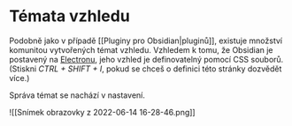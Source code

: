 # Témata vzhledu

Podobně jako v případě [[Pluginy pro Obsidian|pluginů]], existuje množství komunitou vytvořených témat vzhledu. Vzhledem k tomu, že Obsidian je postavený na [Electronu](https://www.electronjs.org/), jeho vzhled je definovatelný pomocí CSS souborů. (Stiskni *CTRL + SHIFT + I*, pokud se chceš o definici této stránky dozvědět více.)

Správa témat se nachází v nastavení.

![[Snímek obrazovky z 2022-06-14 16-28-46.png]]